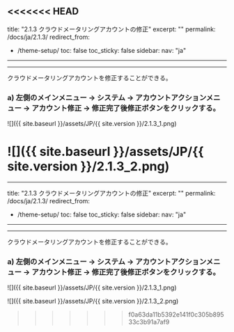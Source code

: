 <<<<<<< HEAD
---
title: "2.1.3 クラウドメータリングアカウントの修正"
excerpt: ""
permalink: /docs/ja/2.1.3/
redirect_from:
  - /theme-setup/
toc: false
toc_sticky: false
sidebar:
  nav: "ja"
---

---

クラウドメータリングアカウントを修正することができる。

### a\) 左側のメインメニュー → システム → アカウントアクションメニュー → アカウント修正 → 修正完了後修正ボタンをクリックする。
![]({{ site.baseurl }}/assets/JP/{{ site.version }}/2.1.3_1.png)

![]({{ site.baseurl }}/assets/JP/{{ site.version }}/2.1.3_2.png)
=======
---
title: "2.1.3 クラウドメータリングアカウントの修正"
excerpt: ""
permalink: /docs/ja/2.1.3/
redirect_from:
  - /theme-setup/
toc: false
toc_sticky: false
sidebar:
  nav: "ja"
---

---

クラウドメータリングアカウントを修正することができる。

### a\) 左側のメインメニュー → システム → アカウントアクションメニュー → アカウント修正 → 修正完了後修正ボタンをクリックする。
![]({{ site.baseurl }}/assets/JP/{{ site.version }}/2.1.3_1.png)

![]({{ site.baseurl }}/assets/JP/{{ site.version }}/2.1.3_2.png)
>>>>>>> f0a63da11b5392e141f0c305b89533c3b91a7af9
